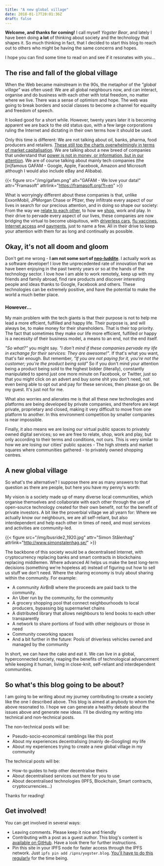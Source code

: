 ```yaml
---
title: "A new global village"
date: 2018-01-17T20:01:36Z
draft: false
---
```


**Welcome, and thanks for coming!** I call myself *Yogster Bear*, and lately I have been doing **a lot** of thinking about society and the technology that shapes it. So much thinking in fact, that I decided to start this blog to reach out to others who might be having the same concerns and hopes.

I hope you can find some time to read on and see if it resonates with you...

## The rise and fall of the global village

When the Web became mainstream in the 90s, the metaphor of the *"global village"* was often used: We are all global neighbours now, and can interact, organise and do business with each other with total freedom, no matter where we live. There was a sense of optimism and hope. The web was going to break borders and social classes to become a channel for equality and freedom of speech.

It looked good for a short while. However, twenty years later it is becoming apparent we are back to the old status quo, with a few large corporations ruling the Internet and dictating in their own terms how it should be used.

Only this time is different: We are not talking about oil, banks, pharma, food producers and retailers. [These still top the charts overwhelmingly in terms of market capitalisation][1]. We are talking about a new breed of companies that understand that [power is not in money, or information, but in our attention][4]. We are of course talking about mainly tech companies (the [in]famous GAFAM - Google, Apple, Facebook, Amazon and Microsoft although I would also include eBay and Alibaba).

{{< figure src="/img/gafam.png" alt="GAFAM - We love your data!" attr="Framasoft" attrlink="https://framasoft.org/?l=en" >}}

What is worryingly different about these companies is that, unlike ExxonMobil, JPMorgan Chase or Pfizer, they infiltrate every aspect of our lives in search for our precious attention, and in doing so shape our society: From the way we [relate to each other][5], to how we [shop][6], work and play. In their drive to pervade every aspect of our lives, these companies are now bridging the virtual to become ubiquitous, with [driverless cars][7], [flu vaccines][8], [Internet access][9] and [payments][10], just to name a few. All in their drive to keep your attention with them for as long and continually as possible.

## Okay, it's not all doom and gloom

Don't get me wrong - **I am not some sort of [neo-luddite][2]**. I actually work as a software developer! I love the unprecedented rate of innovation that we have been enjoying in the past twenty years or so at the hands of the technology sector. I love how I am able to work remotely, keep up with my friends and family abroad, find rare products and discover interesting people and ideas thanks to Google, Facebook and others. These technologies can be extremely positive, and have the potential to make the world a much better place.

### However...

My main problem with the tech giants is that their purpose is not to help me lead a more effcient, fulfilled and happy life. Their purpose is, and will always be, to make money for their shareholders. That is their top priority. The fact that sometimes they make our life more efficient, fulfilled or happy is a necessity of their business model, a means to an end, not the end itself.

*"So what?"* you might say. *"I don't mind if these companies pervade my life in exchange for their services: They are awesome!"*. If that's what you want, that's fair enough. But remember,  *"If you are not paying for it, you're not the customer; you're the product being sold"* So if you don't mind your attention being a product being sold to the highest bidder (literally), constantly manipulated to spend just one more minute on Facebook, or Twitter, just so that you might click on an advert and buy some shit you don't need, not even being able to opt out and pay for these services, then please go on. Be my guest. It's just not for me.

What also worries and alienates me is that all these new technologies and platforms are being developed by private companies, and therefore are kept private, proprietary and closed, making it very difficult to move from one platform to another. In this environment competition by smaller companies is near impossible.

Finally, it also means we are losing our virtual public spaces to privately owned digital services; so we are free to relate, shop, work and play, but only according to their terms and conditions, not ours. This is very similar to how we are losing our cities' public spaces - The high streets and market squares where communities gathered - to privately owned shopping centres.

## A new global village

So what's the alternative? I suppose there are as many answers to that question as there are people, but here you have my penny's worth:

My vision is a society made up of many diverse local communities, which organise themselves and collaborate with each other through the use of open-source technology created for their own benefit, not for the benefit of private investors. A bit like the proverbial village we all yearn for: Where we actually know our neighbours, we are all self-reliant, but also interdependent and help each other in times of need, and most services and activities are community-led.

{{< figure src="/img/busride2_1920.jpg" attr="Simon Stålenhag" attrlink="http://www.simonstalenhag.se/" >}}

The backbone of this society would be a decentralised Internet, with cryptocurrency replacing banks and smart contracts in blockchains replacing middlemen. Where advanced AI helps us make the best long-term decisions (something we're hopeless at) instead of figuring out how to sell us stuff we don't need. Where the sharing economy is truly about sharing within the community. For example:

- A community AirBnB where the proceeds are paid back to the community.
- An Uber run by the community, for the community
- A grocery shopping pool that connect neighbourhoods to local producers, bypassing big supermarket chains
- A distributed library that allows neighbours to lend books to each other transparently
- A network to share portions of food with other neigbours or those in need
- Community coworking spaces
- And a bit further in the future: Pools of driverless vehicles owned and managed by the community

In short, we can have the cake and eat it. We can live in a global, hyperconnected society, reaping the benefits of technological advancement while keeping it human, living in close-knit, self-reliant and interdependent communities.

## So what's this blog going to be about?

I am going to be writing about my journey contributing to create a society like the one I described above. This blog is aimed at anybody to whom the above resonated to. I hope we can generate a healthy debate about the issues above and generate new ideas. I'll be dividing my writing into technical and non-technical posts.

The non-technical posts will be:

- Pseudo-socio-economical ramblings like this post
- About my experiences decentralising (mainly de-Googling) my life
- About my experiences trying to create a new global village in my community

The technical posts will be:

- How-to guides to help other decentralise theirs
- About decentralised services out there for you to use
- About decentralised technologies (IPFS, Blockchain, Smart contracts, cryptocurrencies...)

Thanks for reading!

## Get involved!

You can get involved in several ways:

- Leaving comments. Please keep it nice and friendly
- Contributing with a post as a guest author. This blog's content is [available on GitHub][3]. Have a look there for further instructions.
- Pin this site in your IPFS node for faster access through the IPFS network. Just `ipfs pin add /ipns/yogster.blog`. [You'll have to do this regularly][11] for the time being.

[1]: https://www.forbes.com/global2000/list/#tab:overall
[2]: https://en.wikipedia.org/wiki/Neo-Luddism
[3]: https://github.com/yogster/blog
[4]: https://markmanson.net/attention
[5]: http://www.convinceandconvert.com/social-media-tools/social-media-pretend-friends-and-the-lie-of-false-intimacy/
[6]: https://www.forbes.com/sites/ianaltman/2015/10/27/what-amazon-is-doing-to-small-businesses/#73465e9e52d4
[7]: https://www.wired.com/story/waymo-google-arizona-phoenix-driverless-self-driving-cars/
[8]: https://www.wired.co.uk/article/vaccitech-universal-flu-vaccine-oxford-series-a-funding
[9]: https://www.wsj.com/articles/facebooks-free-internet-access-program-in-developing-countries-provokes-backlash-1443119580
[10]: https://techcrunch.com/2016/09/12/messenger-bot-payments/
[11]: https://discuss.ipfs.io/t/can-ipns-addresses-be-pinned/1197